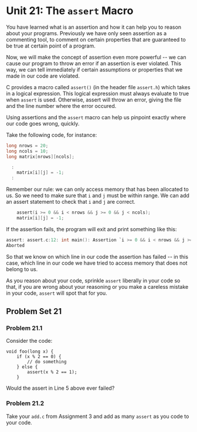 # Unit 21: The `assert` Macro

You have learned what is an assertion and how it can help you to reason about your programs.  Previously we have only seen assertion as a commenting tool, to comment on certain properties that are guaranteed to be true at certain point of a program.

Now, we will make the concept of assertion even more powerful -- we can cause our program to throw an error if an assertion is ever violated.  This way, we can tell immediately if certain assumptions or properties that we made in our code are violated.

C provides a macro called `assert()` (in the header file `assert.h`)  which takes in a logical expression.  This logical expression must always evaluate to true when `assert` is used.  Otherwise, assert will throw an error, giving the file and the line number where the error occured.

Using assertions and the `assert` macro can help us pinpoint exactly where our code goes wrong, quickly.

Take the following code, for instance:

```C
long nrows = 20;
long ncols = 10;
long matrix[nrows][ncols];

  :
    matrix[i][j] = -1;
  :
```

Remember our rule: we can only access memory that has been allocated to us.  So we need to make sure that `i` and `j` must be 
within range.  We can add an assert statement to check that `i` and `j` are correct.

```C
	assert(i >= 0 && i < nrows && j >= 0 && j < ncols);
    matrix[i][j] = -1;
```

If the assertion fails, the program will exit and print something like this:

```C
assert: assert.c:12: int main(): Assertion `i >= 0 && i < nrows && j >= 0 && j < ncols' failed.
Aborted
```

So that we know on which line in our code the assertion has failed -- in this case, which line in our code we have tried to access memory that does not belong to us.

As you reason about your code, sprinkle `assert` liberally in your code so that, if you are wrong about your reasoning or you make a careless mistake in your code, `assert` will spot that for you.

## Problem Set 21
### Problem 21.1

Consider the code:
```
void foo(long x) {
	if (x % 2 == 0) {
		// do something
	} else {
		assert(x % 2 == 1);
	}
```

Would the assert in Line 5 above ever failed?

### Problem 21.2

Take your `add.c` from Assignment 3 and add as many `assert` as you code to your code.  
